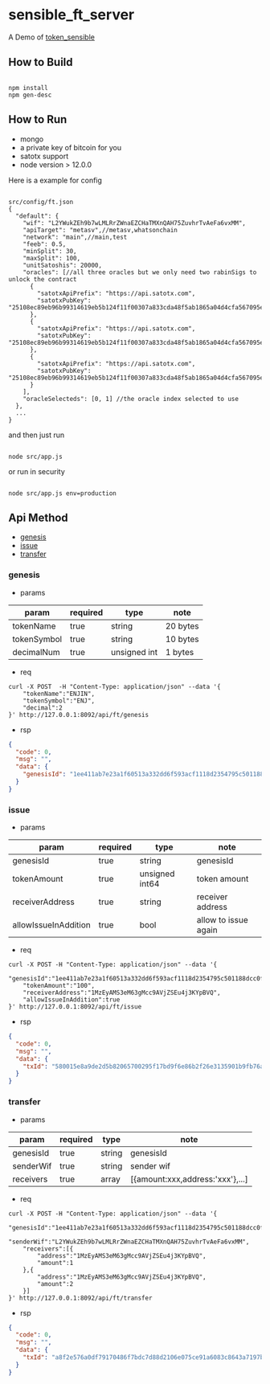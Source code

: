 # sensible_ft_server

A Demo of <a href="https://github.com/sensing-contract/token_sensible/blob/master/docs/token_cn.md">token_sensible</a>

## How to Build

```

npm install
npm gen-desc

```

## How to Run

- mongo
- a private key of bitcoin for you
- satotx support
- node version > 12.0.0

Here is a example for config

```

src/config/ft.json
{
  "default": {
    "wif": "L2YWukZEh9b7wLMLRrZWnaEZCHaTMXnQAH75ZuvhrTvAeFa6vxMM",
    "apiTarget": "metasv",//metasv,whatsonchain
    "network": "main",//main,test
    "feeb": 0.5,
    "minSplit": 30,
    "maxSplit": 100,
    "unitSatoshis": 20000,
    "oracles": [//all three oracles but we only need two rabinSigs to unlock the contract
      {
        "satotxApiPrefix": "https://api.satotx.com",
        "satotxPubKey": "25108ec89eb96b99314619eb5b124f11f00307a833cda48f5ab1865a04d4cfa567095ea4dd47cdf5c7568cd8efa77805197a67943fe965b0a558216011c374aa06a7527b20b0ce9471e399fa752e8c8b72a12527768a9fc7092f1a7057c1a1514b59df4d154df0d5994ff3b386a04d819474efbd99fb10681db58b1bd857f6d5"
      },
      {
        "satotxApiPrefix": "https://api.satotx.com",
        "satotxPubKey": "25108ec89eb96b99314619eb5b124f11f00307a833cda48f5ab1865a04d4cfa567095ea4dd47cdf5c7568cd8efa77805197a67943fe965b0a558216011c374aa06a7527b20b0ce9471e399fa752e8c8b72a12527768a9fc7092f1a7057c1a1514b59df4d154df0d5994ff3b386a04d819474efbd99fb10681db58b1bd857f6d5"
      },
      {
        "satotxApiPrefix": "https://api.satotx.com",
        "satotxPubKey": "25108ec89eb96b99314619eb5b124f11f00307a833cda48f5ab1865a04d4cfa567095ea4dd47cdf5c7568cd8efa77805197a67943fe965b0a558216011c374aa06a7527b20b0ce9471e399fa752e8c8b72a12527768a9fc7092f1a7057c1a1514b59df4d154df0d5994ff3b386a04d819474efbd99fb10681db58b1bd857f6d5"
      }
    ],
    "oracleSelecteds": [0, 1] //the oracle index selected to use
  },
  ...
}

```

and then just run

```

node src/app.js

```

or run in security

```

node src/app.js env=production

```

## <span id="apimethod">Api Method</span>

- [genesis](#genesis)
- [issue](#issue)
- [transfer](#transfer)

### <span id="genesis">genesis</span>

- params

| param       | required | type         | note     |
| ----------- | -------- | ------------ | -------- |
| tokenName   | true     | string       | 20 bytes |
| tokenSymbol | true     | string       | 10 bytes |
| decimalNum  | true     | unsigned int | 1 bytes  |

- req

```shell
curl -X POST  -H "Content-Type: application/json" --data '{
    "tokenName":"ENJIN",
    "tokenSymbol":"ENJ",
    "decimal":2
}' http://127.0.0.1:8092/api/ft/genesis
```

- rsp

```json
{
  "code": 0,
  "msg": "",
  "data": {
    "genesisId": "1ee411ab7e23a1f60513a332dd6f593acf1118d2354795c501188dcc0f72a492"
  }
}
```

### <span id="issue">issue</span>

- params

| param                | required | type           | note                 |
| -------------------- | -------- | -------------- | -------------------- |
| genesisId            | true     | string         | genesisId            |
| tokenAmount          | true     | unsigned int64 | token amount         |
| receiverAddress      | true     | string         | receiver address     |
| allowIssueInAddition | true     | bool           | allow to issue again |

- req

```shell
curl -X POST -H "Content-Type: application/json" --data '{
    "genesisId":"1ee411ab7e23a1f60513a332dd6f593acf1118d2354795c501188dcc0f72a492",
    "tokenAmount":"100",
    "receiverAddress":"1MzEyAMS3eM63gMcc9AVjZSEu4j3KYpBVQ",
    "allowIssueInAddition":true
}' http://127.0.0.1:8092/api/ft/issue
```

- rsp

```json
{
  "code": 0,
  "msg": "",
  "data": {
    "txId": "580015e8a9de2d5b82065700295f17bd9f6e86b2f26e3135901b9fb76a3f5d0e"
  }
}
```

### <span id="transfer">transfer</span>

- params

| param     | required | type   | note                             |
| --------- | -------- | ------ | -------------------------------- |
| genesisId | true     | string | genesisId                        |
| senderWif | true     | string | sender wif                       |
| receivers | true     | array  | [{amount:xxx,address:'xxx'},...] |

- req

```shell
curl -X POST -H "Content-Type: application/json" --data '{
    "genesisId":"1ee411ab7e23a1f60513a332dd6f593acf1118d2354795c501188dcc0f72a492",
    "senderWif":"L2YWukZEh9b7wLMLRrZWnaEZCHaTMXnQAH75ZuvhrTvAeFa6vxMM",
    "receivers":[{
    	"address":"1MzEyAMS3eM63gMcc9AVjZSEu4j3KYpBVQ",
    	"amount":1
    },{
    	"address":"1MzEyAMS3eM63gMcc9AVjZSEu4j3KYpBVQ",
    	"amount":2
    }]
}' http://127.0.0.1:8092/api/ft/transfer
```

- rsp

```json
{
  "code": 0,
  "msg": "",
  "data": {
    "txId": "a8f2e576a0df79170486f7bdc7d88d2106e075ce91a6083c8643a7197b1a2a61"
  }
}
```
